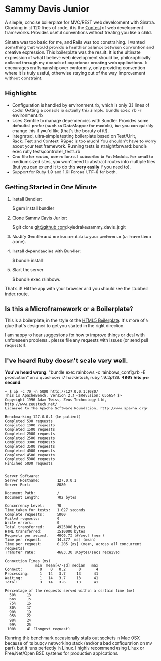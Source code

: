 Sammy Davis Junior
==================

A simple, concise boilerplate for MVC/REST web development with Sinatra. Clocking in at 120 lines of code, it is the [Contest](http://blog.citrusbyte.com/2009/05/19/introducing-contest) of web development frameworks. Provides useful conventions without treating you like a child.

Sinatra was too basic for me, and Rails was too constraining. I wanted something that would provide a healthier balance between convention and creative expression. This boilerplate was the result. It is the ultimate expression of what I believe web development should be, philosophically collated through my decade of experience creating web applications. It encourages craftsmanship over conformity, only providing convention where it is truly useful, otherwise staying out of the way. Improvement without constraint.

Highlights
----------

* Configuration is handled by environment.rb, which is only 33 lines of code! Getting a console is actually this simple: bundle exec irb -r environment.rb
* Uses Gemfile to manage dependencies with Bundler. Provides some defaults I prefer (such as DataMapper for models), but you can quickly change this if you'd like (that's the beauty of it!).
* Integrated, ultra-simple testing boilerplate based on Test/Unit, Rack::Test and Contest. RSpec is too much! You shouldn't have to worry about your test framework. Running tests is straightforward: bundle exec ruby tests/controller\_tests.rb
* One file for routes, controller.rb. I subscribe to Fat Models. For small to medium sized sites, you won't need to abstract routes into multiple files (but you can extend it to do this __very easily__ if you need to).
* Support for Ruby 1.8 and 1.9! Forces UTF-8 for both.

Getting Started in One Minute
-----------------------------

1) Install Bundler:

    $ gem install bundler

2) Clone Sammy Davis Junior:

    $ git clone git@github.com:kyledrake/sammy_davis_jr.git

3) Modify Gemfile and environment.rb to your preference (or leave them alone).

4) Install dependancies with Bundler:

    $ bundle install

5) Start the server:

    $ bundle exec rainbows

That's it! Hit the app with your browser and you should see the stubbed index route.

Is this a Microframework or a Boilerplate?
------------------------------------------

This is a boilerplate, in the style of the [HTML5 Boilerplate](http://html5boilerplate.com). It's more of a glue that's designed to get you started in the right direction.

I am happy to hear suggestions for how to improve things or deal with unforeseen problems.. please file any requests with issues (or send pull requests!).

I've heard Ruby doesn't scale very well.
----------------------------------------

__You've heard wrong__. "bundle exec rainbows -c rainbows\_config.rb -E production" on a quad-core i7 hackintosh, ruby 1.9.2p136. __4868 hits per second__:

    ~ $ ab -c 70 -n 5000 http://127.0.0.1:8080/
    This is ApacheBench, Version 2.3 <$Revision: 655654 $>
    Copyright 1996 Adam Twiss, Zeus Technology Ltd, http://www.zeustech.net/
    Licensed to The Apache Software Foundation, http://www.apache.org/

    Benchmarking 127.0.0.1 (be patient)
    Completed 500 requests
    Completed 1000 requests
    Completed 1500 requests
    Completed 2000 requests
    Completed 2500 requests
    Completed 3000 requests
    Completed 3500 requests
    Completed 4000 requests
    Completed 4500 requests
    Completed 5000 requests
    Finished 5000 requests


    Server Software:        
    Server Hostname:        127.0.0.1
    Server Port:            8080

    Document Path:          /
    Document Length:        702 bytes

    Concurrency Level:      70
    Time taken for tests:   1.027 seconds
    Complete requests:      5000
    Failed requests:        0
    Write errors:           0
    Total transferred:      4925000 bytes
    HTML transferred:       3510000 bytes
    Requests per second:    4868.73 [#/sec] (mean)
    Time per request:       14.377 [ms] (mean)
    Time per request:       0.205 [ms] (mean, across all concurrent requests)
    Transfer rate:          4683.30 [Kbytes/sec] received

    Connection Times (ms)
                  min  mean[+/-sd] median   max
    Connect:        0    0   0.2      0       4
    Processing:     1   14   3.7     13      41
    Waiting:        1   14   3.7     13      41
    Total:          3   14   3.6     13      41

    Percentage of the requests served within a certain time (ms)
      50%     13
      66%     15
      75%     16
      80%     17
      90%     19
      95%     22
      98%     24
      99%     25
     100%     41 (longest request)

Running this benchmark occasionally stalls out sockets in Mac OSX because of its buggy networking stack (and/or a bad configuration on my part), but it runs perfectly in Linux. I highly recommend using Linux or Free/Net/Open BSD systems for production applications.

